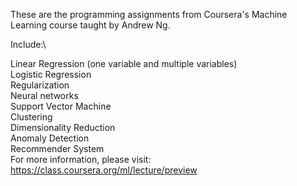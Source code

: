 These are the programming assignments from Coursera's Machine Learning course taught by Andrew Ng.

Include:\

Linear Regression (one variable and multiple variables)\
Logistic Regression\
Regularization\
Neural networks\
Support Vector Machine\
Clustering\
Dimensionality Reduction\
Anomaly Detection\
Recommender System\
For more information, please visit: https://class.coursera.org/ml/lecture/preview

